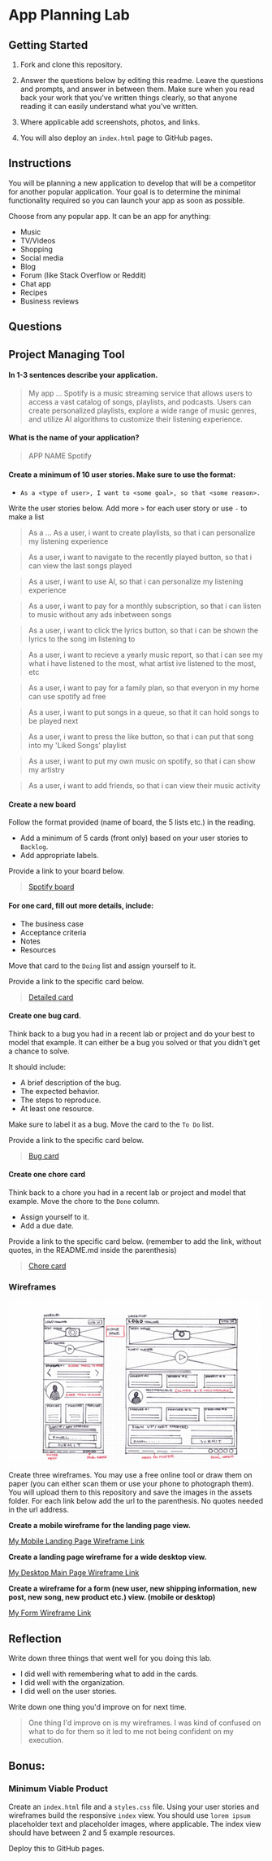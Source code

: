 # App Planning Lab

## Getting Started

1. Fork and clone this repository.

1. Answer the questions below by editing this readme. Leave the questions and prompts, and answer in between them. Make sure when you read back your work that you've written things clearly, so that anyone reading it can easily understand what you've written.

1. Where applicable add screenshots, photos, and links.

1. You will also deploy an `index.html` page to GitHub pages.

## Instructions

You will be planning a new application to develop that will be a competitor for another popular application. Your goal is to determine the minimal functionality required so you can launch your app as soon as possible.

Choose from any popular app. It can be an app for anything:

- Music
- TV/Videos
- Shopping
- Social media
- Blog
- Forum (like Stack Overflow or Reddit)
- Chat app
- Recipes
- Business reviews

## Questions

## Project Managing Tool

#### In 1-3 sentences describe your application.

> My app ...
> Spotify is a music streaming service that allows users to access a vast catalog of songs, playlists, and podcasts. Users can create personalized playlists, explore a wide range of music genres, and utilize AI algorithms to customize their listening experience.

#### What is the name of your application?

> APP NAME
> Spotify

#### Create a minimum of 10 user stories. Make sure to use the format:

- `As a <type of user>, I want to <some goal>, so that <some reason>.`

Write the user stories below. Add more `>` for each user story or use `-` to make a list

> As a ...
>As a user, i want to create playlists, so that i can personalize my listening experience

>As a user, i want to navigate to the recently played button, so that i can view the last songs played

>As a user, i want to use AI, so that i can personalize my listening experience 

>As a user, i want to pay for a monthly subscription, so that i can listen to music without any ads inbetween songs

>As a user, i want to click the lyrics button, so that i can be shown the lyrics to the song im listening to

>As a user, i want to recieve a yearly music report, so that i can see my what i have listened to the most, what artist ive listened to the most, etc

>As a user, i want to pay for a family plan, so that everyon in my home can use spotify ad free

>As a user, i want to put songs in a queue, so that it can hold songs to be played next

>As a user, i want to press the like button, so that i can put that song into my 'Liked Songs' playlist

>As a user, i want to put my own music on spotify, so that i can show my artistry

>As a user, i want to add friends, so that i can view their music activity

#### Create a new board

Follow the format provided (name of board, the 5 lists etc.) in the reading.

- Add a minimum of 5 cards (front only) based on your user stories to `Backlog`.
- Add appropriate labels.

Provide a link to your board below.

> [Spotify board](https://trello.com/b/3rA9hAfU/app-planning-lab)
#### For one card, fill out more details, include:

- The business case
- Acceptance criteria
- Notes
- Resources

Move that card to the `Doing` list and assign yourself to it.

Provide a link to the specific card below.

> [Detailed card](https://trello.com/c/cITxPrtc)

#### Create one bug card.

Think back to a bug you had in a recent lab or project and do your best to model that example.
It can either be a bug you solved or that you didn't get a chance to solve.

It should include:

- A brief description of the bug.
- The expected behavior.
- The steps to reproduce.
- At least one resource.

Make sure to label it as a bug. Move the card to the `To Do` list.

Provide a link to the specific card below.

> [Bug card](https://trello.com/c/iRvZ8c9R)

#### Create one chore card

Think back to a chore you had in a recent lab or project and model that example. Move the chore to the `Done` column.

- Assign yourself to it.
- Add a due date.

Provide a link to the specific card below. (remember to add the link, without quotes, in the README.md inside the parenthesis)

> [Chore card](https://trello.com/c/XKWCc5nX)

### Wireframes

<img src ="./assets/wireframe-small.png" width='500' height='318'>

Create three wireframes. You may use a free online tool or draw them on paper (you can either scan them or use your phone to photograph them). You will upload them to this repository and save the images in the assets folder. For each link below add the url to the parenthesis. No quotes needed in the url address.

**Create a mobile wireframe for the landing page view.**

[My Mobile Landing Page Wireframe Link](https://wireframe.cc/mlFIsp)

**Create a landing page wireframe for a wide desktop view.**

[My Desktop Main Page Wireframe Link](https://wireframe.cc/EWXkyl)

**Create a wireframe for a form (new user, new shipping information, new post, new song, new product etc.) view. (mobile or desktop)**

[My Form Wireframe Link](https://wireframe.cc/5qscAW)

## Reflection

Write down three things that went well for you doing this lab.

- I did well with remembering what to add in the cards.
- I did well with the organization. 
- I did well on the user stories.

Write down one thing you'd improve on for next time.

> One thing I'd improve on is my wireframes. I was kind of confused on what to do for them so it led to me not being confident on my execution.

## Bonus:

### Minimum Viable Product

Create an `index.html` file and a `styles.css` file. Using your user stories and wireframes build the responsive `index` view. You should use `lorem ipsum` placeholder text and placeholder images, where applicable. The index view should have between 2 and 5 example resources.

Deploy this to GitHub pages.
